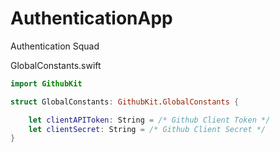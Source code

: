 # AuthenticationApp
Authentication Squad

GlobalConstants.swift
```swift
import GithubKit

struct GlobalConstants: GithubKit.GlobalConstants {

    let clientAPIToken: String = /* Github Client Token */
    let clientSecret: String = /* Github Client Secret */
}
```
